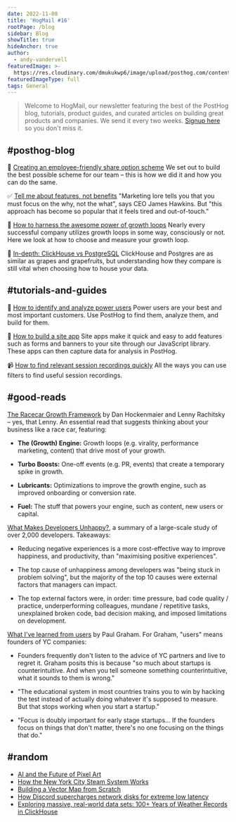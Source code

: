 ```yaml
---
date: 2022-11-08
title: 'HogMail #16'
rootPage: /blog
sidebar: Blog
showTitle: true
hideAnchor: true
author:
  - andy-vandervell
featuredImage: >-
  https://res.cloudinary.com/dmukukwp6/image/upload/posthog.com/contents/images/blog/hogmail.png
featuredImageType: full
tags: General
---
```


> Welcome to HogMail, our newsletter featuring the best of the PostHog blog, tutorials, product guides, and curated articles on building great products and companies. We send it every two weeks. [Signup here](https://newsletter.posthog.com/subscribe) so you don't miss it.

## #posthog-blog

🚀 [Creating an employee-friendly share option scheme](/blog/equity-share-options-explained)
We set out to build the best possible scheme for our team – this is how we did it and how you can do the same. 

✅ [Tell me about features, not benefits](/blog/features-sell)
"Marketing lore tells you that you must focus on the why, not the what", says CEO James Hawkins. But "this approach has become so popular that it feels tired and out-of-touch."

🔁 [How to harness the awesome power of growth loops](/blog/growth-loops)
Nearly every successful company utilizes growth loops in some way, consciously or not. Here we look at how to choose and measure your growth loop.

💽 [In-depth: ClickHouse vs PostgreSQL](/blog/clickhouse-vs-postgres)
ClickHouse and Postgres are as similar as grapes and grapefruits, but understanding how they compare is still vital when choosing how to house your data.
 

## #tutorials-and-guides

💪 [How to identify and analyze power users](/tutorials/power-users)
Power users are your best and most important customers. Use PostHog to find them, analyze them, and build for them.

🧰 [How to build a site app](/tutorials/build-site-app)
Site apps make it quick and easy to add features such as forms and banners to your site through our JavaScript library. These apps can then capture data for analysis in PostHog.

📹 [How to find relevant session recordings quickly](/tutorials/filter-session-recordings)
All the ways you can use filters to find useful session recordings.
 

## #good-reads

[The Racecar Growth Framework](https://www.reforge.com/blog/racecar-growth-framework) by Dan Hockenmaier and Lenny Rachitsky – yes, that Lenny. An essential read that suggests thinking about your business like a race car, featuring:

- **The (Growth) Engine:** Growth loops (e.g. virality, performance marketing, content) that drive most of your growth.

- **Turbo Boosts:** One-off events (e.g. PR, events) that create a temporary spike in growth.

- **Lubricants:** Optimizations to improve the growth engine, such as improved onboarding or conversion rate.

- **Fuel:** The stuff that powers your engine, such as content, new users or capital.

[What Makes Developers Unhappy?](https://abinoda.substack.com/p/unhappiness), a summary of a large-scale study of over 2,000 developers. Takeaways:

- Reducing negative experiences is a more cost-effective way to improve happiness, and productivity, than "maximising positive experiences".

- The top cause of unhappiness among developers was "being stuck in problem solving", but the majority of the top 10 causes were external factors that managers can impact.

- The top external factors were, in order: time pressure, bad code quality / practice, underperforming colleagues, mundane / repetitive tasks, unexplained broken code, bad decision making, and imposed limitations on development.

[What I've learned from users](http://paulgraham.com/users.html) by Paul Graham. For Graham, "users" means founders of YC companies:

- Founders frequently don't listen to the advice of YC partners and live to regret it. Graham posits this is because "so much about startups is counterintuitive. And when you tell someone something counterintuitive, what it sounds to them is wrong."

- "The educational system in most countries trains you to win by hacking the test instead of actually doing whatever it's supposed to measure. But that stops working when you start a startup."

- "Focus is doubly important for early stage startups... If the founders focus on things that don't matter, there's no one focusing on the things that do."

## #random

- [AI and the Future of Pixel Art](https://pixelparmesan.com/ai-and-the-future-of-pixel-art/)
- [How the New York City Steam System Works](https://untappedcities.com/2021/07/09/new-york-city-steam-system)
- [Building a Vector Map from Scratch](https://ckochis.com/building-a-vector-map-from-scratch)
- [How Discord supercharges network disks for extreme low latency](https://discord.com/blog/how-discord-supercharges-network-disks-for-extreme-low-latency)
- [Exploring massive, real-world data sets: 100+ Years of Weather Records in ClickHouse](https://clickhouse.com/blog/real-world-data-noaa-climate-data)

<NewsletterForm />
